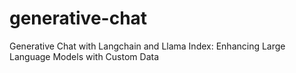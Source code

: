 # generative-chat
Generative Chat with Langchain and Llama Index: Enhancing Large Language Models with Custom Data
